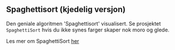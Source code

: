 ## Spaghettisort (kjedelig versjon)
Den geniale algoritmen 'Spaghettisort' visualisert. Se prosjektet `SpaghettiSort` hvis du ikke synes farger skaper nok moro og glede.

Les mer om SpaghettiSort [her](https://en.wikipedia.org/wiki/Spaghetti_sort)